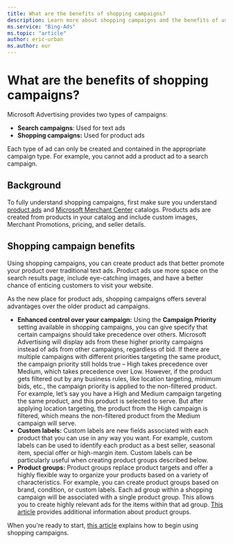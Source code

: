```yaml
---
title: What are the benefits of shopping campaigns?
description: Learn more about shopping campaigns and the benefits of using them.
ms.service: "Bing-Ads"
ms.topic: "article"
author: eric-urban
ms.author: eur
---
```


# What are the benefits of shopping campaigns?

Microsoft Advertising provides two types of campaigns:
- **Search campaigns**: Used for text ads
- **Shopping campaigns:** Used for product ads

Each type of ad can only be created and contained in the appropriate campaign type. For example, you cannot add a product ad to a search campaign.

## Background

To fully understand shopping campaigns, first make sure you understand [product ads](./hlp_BA_CONC_AboutProductAds.md) and [Microsoft Merchant Center](./hlp_BA_CONC_AboutBingMerchantCenter.md) catalogs. Products ads are created from products in your catalog and include custom images, Merchant Promotions, pricing, and seller details.

## Shopping campaign benefits

Using shopping campaigns, you can create product ads that better promote your product over traditional text ads. Product ads use more space on the search results page, include eye-catching images, and have a better chance of enticing customers to visit your website.

As the new place for product ads, shopping campaigns offers several advantages over the older product ad campaigns.

- **Enhanced control over your campaign:** Using the **Campaign Priority** setting available in shopping campaigns, you can give specify that certain campaigns should take precedence over others. Microsoft Advertising will display ads from these higher priority campaigns instead of ads from other campaigns, regardless of bid. If there are multiple campaigns with different priorities targeting the same product, the campaign priority still holds true – High takes precedence over Medium, which takes precedence over Low. However, if the product gets filtered out by any business rules, like location targeting, minimum bids, etc., the campaign priority is applied to the non-filtered product. For example, let’s say you have a High and Medium campaign targeting the same product, and this product is selected to serve. But after applying location targeting, the product from the High campaign is filtered, which means the non-filtered product from the Medium campaign will serve.
- **Custom labels:** Custom labels are new fields associated with each product that you can use in any way you want. For example, custom labels can be used to identify each product as a best seller, seasonal item, special offer or high-margin item. Custom labels can be particularly useful when creating product groups described below.
- **Product groups:** Product groups replace product targets and offer a highly flexible way to organize your products based on a variety of characteristics. For example, you can create product groups based on brand, condition, or custom labels. Each ad group within a shopping campaign will be associated with a single product group. This allows you to create highly relevant ads for the items within that ad group. [This article](./hlp_BA_CONC_BSC_AboutProductGroups.md) provides additional information about product groups.

When you're ready to start, [this article](./hlp_BA_PROC_CreateProductTargetAndAd.md) explains how to begin using shopping campaigns.


